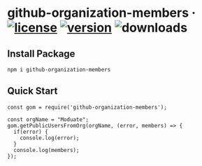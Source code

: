 # github-organization-members &middot; [![license](https://img.shields.io/npm/l/github-organization-members.svg)](https://github.com/moduate/github-organization-members/blob/master/LICENSE) [![version](https://img.shields.io/npm/v/github-organization-members.svg)](https://www.npmjs.com/package/github-organization-members) ![downloads](https://img.shields.io/npm/dt/github-organization-members.svg)

## Install Package
```
npm i github-organization-members

```

## Quick Start
```
const gom = require('github-organization-members');

const orgName = "Moduate";
gom.getPublicUsersFromOrg(orgName, (error, members) => {
  if(error) {
    console.log(error);
  }
  console.log(members);
});
```
